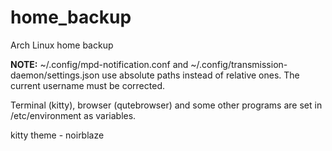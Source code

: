 # home_backup
Arch Linux home backup

<b>NOTE:</b> ~/.config/mpd-notification.conf and ~/.config/transmission-daemon/settings.json use absolute paths instead of relative ones. The current username must be corrected.

Terminal (kitty), browser (qutebrowser) and some other programs are set in /etc/environment as variables.

kitty theme - noirblaze


